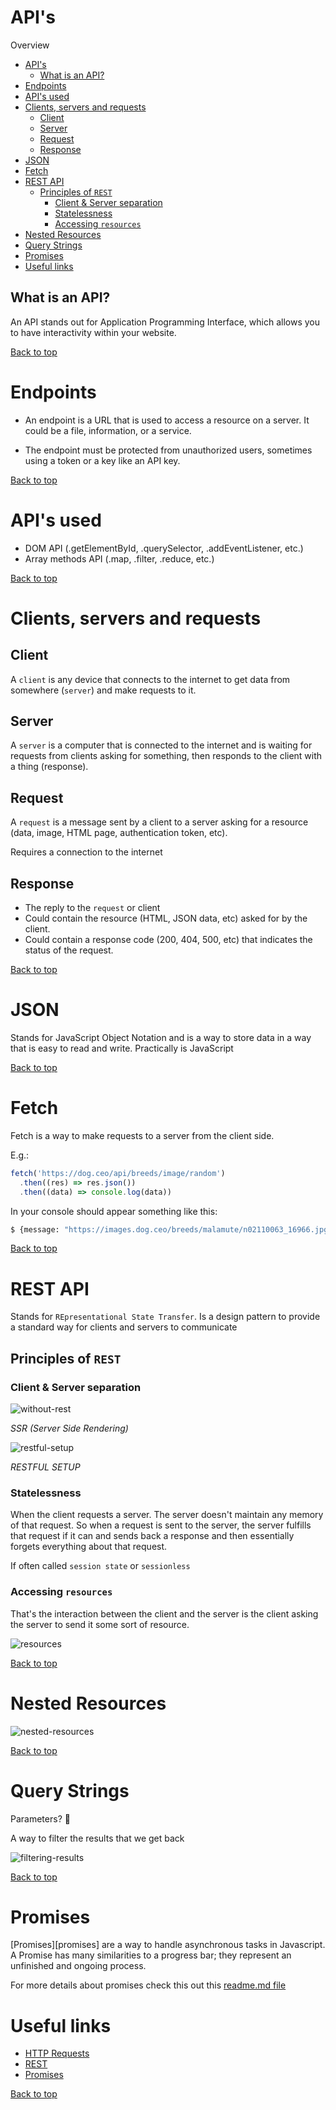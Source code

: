 # API's

Overview

- [API's](#apis)
  - [What is an API?](#what-is-an-api)
- [Endpoints](#endpoints)
- [API's used](#apis-used)
- [Clients, servers and requests](#clients-servers-and-requests)
  - [Client](#client)
  - [Server](#server)
  - [Request](#request)
  - [Response](#response)
- [JSON](#json)
- [Fetch](#fetch)
- [REST API](#rest-api)
  - [Principles of `REST`](#principles-of-rest)
    - [Client \& Server separation](#client--server-separation)
    - [Statelessness](#statelessness)
    - [Accessing `resources`](#accessing-resources)
- [Nested Resources](#nested-resources)
- [Query Strings](#query-strings)
- [Promises](#promises)
- [Useful links](#useful-links)

## What is an API?

An API stands out for Application Programming Interface, which allows you to have interactivity within your website.

[Back to top](#apis)

# Endpoints

- An endpoint is a URL that is used to access a resource on a server. It could be a file, information, or a service.

- The endpoint must be protected from unauthorized users, sometimes using a token or a key like an API key.

[Back to top](#apis)

# API's used

- DOM API (.getElementById, .querySelector, .addEventListener, etc.)
- Array methods API (.map, .filter, .reduce, etc.)

[Back to top](#apis)

# Clients, servers and requests

## Client

A `client` is any device that connects to the internet to get data from somewhere (`server`) and make requests to it.

## Server

A `server` is a computer that is connected to the internet and is waiting for requests from clients asking for something, then responds to the client with a thing (response).

## Request

A `request` is a message sent by a client to a server asking for a resource (data, image, HTML page, authentication token, etc).

Requires a connection to the internet

## Response

- The reply to the `request` or client
- Could contain the resource (HTML, JSON data, etc) asked for by the client.
- Could contain a response code (200, 404, 500, etc) that indicates the status of the request.

[Back to top](#apis)

# JSON

Stands for JavaScript Object Notation and is a way to store data in a way that is easy to read and write. Practically is JavaScript

[Back to top](#apis)

# Fetch

Fetch is a way to make requests to a server from the client side.

E.g.:

```js
fetch('https://dog.ceo/api/breeds/image/random')
  .then((res) => res.json())
  .then((data) => console.log(data))
```

In your console should appear something like this:

```bash
$ {message: "https://images.dog.ceo/breeds/malamute/n02110063_16966.jpg", status: "success"}
```

[Back to top](#apis)

# REST API

Stands for `REpresentational State Transfer`. Is a design pattern to provide a standard way for clients and servers to communicate

## Principles of `REST`

### Client & Server separation

![without-rest](https://user-images.githubusercontent.com/71525061/224423185-23466755-91df-4347-b5bf-a0b82c38624d.png)

_SSR (Server Side Rendering)_

![restful-setup](https://user-images.githubusercontent.com/71525061/224423933-6d1f13b6-ae63-490b-ac29-38e549d87aa7.png)

_RESTFUL SETUP_

### Statelessness

When the client requests a server. The server doesn't maintain any memory of that request. So when a request is sent to the server, the server fulfills that request if it can and sends back a response and then essentially forgets everything about that request.

If often called `session state` or `sessionless`

### Accessing `resources`

That's the interaction between the client and the server is the client asking the server to send it some sort of resource.

![resources](https://user-images.githubusercontent.com/71525061/224426490-6d7045c4-1461-4cca-ba25-dc36bc2a7b57.png)

[Back to top](#apis)

# Nested Resources

![nested-resources](https://user-images.githubusercontent.com/71525061/224428542-46cd6adb-00d8-41ea-85d6-4bc5d0d7f273.png)

[Back to top](#apis)

# Query Strings

Parameters? 🤔

A way to filter the results that we get back

![filtering-results](https://user-images.githubusercontent.com/71525061/224429164-bb7031f5-9698-4202-9903-ea3ecc206879.png)

[Back to top](#apis)

# Promises

[Promises][promises] are a way to handle asynchronous tasks in Javascript. A Promise has many similarities to a progress bar; they represent an unfinished and ongoing process.

For more details about promises check this out this [readme.md file](../09_working_with_apis/async-js/readme.md#promises)

# Useful links

- [HTTP Requests](https://docs.google.com/presentation/d/e/2PACX-1vSxS5iMjTveO-IBqdDE65dgouZStLTW-Vlyt3N9js3FnMCeW8cwSgmrkGzX2i_g0qGCM6fJDKZ-r3Se/pub?start=false&loop=false&delayms=3000&slide=id.g7fabbaef24_1_232)
- [REST](https://docs.google.com/presentation/d/e/2PACX-1vTEztADtG8OhJ4695LYwtVftNgriQK7zAOsYNru9OfaPA1mQEAlkNd1BqgOdec1aZRC6PxSxOnlrBeH/pub?start=false&loop=false&delayms=3000&slide=id.g7fabbaef24_1_232)
- [Promises](https://discordjs.guide/additional-info/async-await.html#how-do-promises-work)

[Back to top](#apis)
